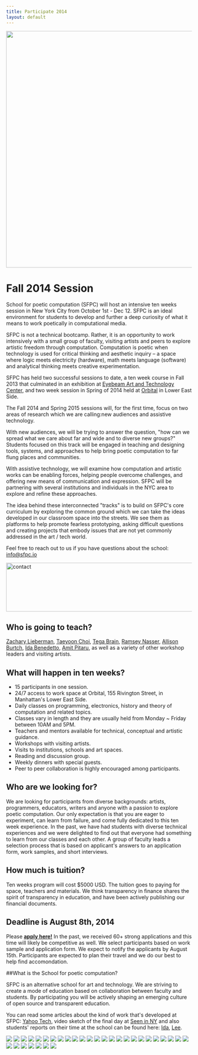 ```yaml
---
title: Participate 2014
layout: default
---
```


<img src="../img/SPCPicket.jpg" width="640">

# Fall 2014 Session

School for poetic computation (SFPC) will host an intensive ten weeks session in New York City from October 1st - Dec 12. SFPC is an ideal environment for students to develop and further a deep curiosity of what it means to work poetically in computational media.

SFPC is not a technical bootcamp. Rather, it is an opportunity to work intensively with a small group of faculty, visiting artists and peers to explore artistic freedom through computation. Computation is poetic when technology is used for critical thinking and aesthetic inquiry – a space where logic meets electricity (hardware), math meets language (software) and analytical thinking meets creative experimentation. 

SFPC has held two successful sessions to date, a ten week course in Fall 2013 that culminated in an exhibition at <a href="http://eyebeam.org/">Eyebeam Art and Technology Center</a>, and two week session in Spring of 2014 held at <a href="http://orbitalnyc.com/">Orbital</a> in Lower East Side. 

The Fall 2014 and Spring 2015 sessions will, for the first time, focus on two areas of research which we are calling:new audiences and assistive technology.   
 
With new audiences, we will be trying to answer the question, "how can we spread what we care about far and wide and to diverse new groups?" Students focused on this track will be engaged in teaching and designing tools, systems, and approaches to help bring poetic computation to far flung places and communities. 

With assistive technology, we will examine how computation and artistic works can be enabling forces, helping people overcome challenges, and offering new means of communication and expression. SFPC will be partnering with several institutions and individuals in the NYC area to explore and refine these approaches. 

The idea behind these interconnected "tracks" is to build on SFPC's core curriculum by exploring the common ground which we can take the ideas developed in our classroom space into the streets. We see them as platforms to help promote fearless prototyping, asking difficult questions and creating projects that embody issues that are not yet commonly addressed in the art / tech world.
 
Feel free to reach out to us if you have questions about the school: info@sfpc.io 

<img src="https://farm3.staticflickr.com/2910/14705490563_f740792bbd_z.jpg" width="640" height="132" alt="contact"> 

## Who is going to teach?

<a href="http://thesystemis.com/">Zachary Lieberman</a>, <a href="http://taeyoonchoi.com">Taeyoon Choi</a>, <a href="http://tegabrain.com">Tega Brain</a>, <a href="http://nas.sr/">Ramsey Nasser</a>, <a href="http://www.allisonburtch.net/">Allison Burtch</a>, <a href="http://uncommonplaces.com/">Ida Benedetto</a>, <a href="http://www.pitaru.com">Amit Pitaru</a>, as well as a variety of other workshop leaders and visiting artists.  

## What will happen in ten weeks?

* 15 participants in one session. 
* 24/7 access to work space at Orbital, 155 Rivington Street, in Manhattan's Lower East Side.
* Daily classes on programming, electronics, history and theory of computation and related topics.
* Classes vary in length and they are usually held from Monday ~ Friday between 10AM and 5PM. 
* Teachers and mentors available for technical, conceptual and artistic guidance.
* Workshops with visiting artists. 
* Visits to institutions, schools and art spaces.  
* Reading and discussion group.
* Weekly dinners with special guests. 
* Peer to peer collaboration is highly encouraged among participants.

## Who are we looking for?

We are looking for participants from diverse backgrounds: artists, programmers, educators, writers and anyone with a passion to explore poetic computation. Our only expectation is that you are eager to experiment, can learn from failure, and come fully dedicated to this ten week experience.
In the past, we have had students with diverse technical experiences and we were delighted to find out that everyone had something to learn from our classes and each other. A group of faculty leads a selection process that is based on applicant's answers to an application form, work samples, and short interviews. 

## How much is tuition?

Ten weeks program will cost $5000 USD. The tuition goes to paying for space, teachers and materials. We think transparency in finance shares the spirit of transparency in education, and have been actively publishing our financial documents.  

## Deadline is August 8th, 2014

Please <a href="https://docs.google.com/forms/d/1qKQj3CJ9_TVD7iQjLaRyljEAIMMmI1pdDFfK2Bdtziw/viewform?pli=1"> **apply here!**</a> In the past, we received 60+ strong applications and this time will likely be competitive as well. We select participants based on work sample and application form. We expect to notify the applicants by August 15th. Participants are expected to plan their travel and we do our best to help find accomondation.

##What is the School for poetic computation?

SFPC is an alternative school for art and technology. We are striving to create a mode of education based on collaboration between faculty and students. By participating you will be actively shaping an emerging culture of open source and transparent education. 

You can read some articles about the kind of work that's developed at SFPC: <a href="https://www.yahoo.com/tech/what-does-poetic-computation-look-like-here-are-six-88665797019.html">Yahoo Tech</a>, video sketch of the final day at <a href="https://vialogues.com/vialogues/play/14021"> Seen in NY</a> and also students' reports on their time at the school can be found here: <a href="http://uncommonplaces.com/2014/06/school-poetic-computation/">Ida</a>, <a href="http://www.thehacktory.org/the-school-for-poetic-computation/">Lee</a>.

<img src="../img/slideshow/10294100174_6e384c2cc9_o.jpg" />
<img src="../img/slideshow/10294117814_4afc45eed7_o.jpg" />
<img src="../img/slideshow/10294204386_e26bd5b401_o.jpg" />
<img src="../img/slideshow/10294593503_95c1e5e35f_o.jpg" />
<img src="../img/slideshow/10295143366_55f3c78027_o.jpg" />
<img src="../img/slideshow/10296039036_97ffc47f58_o.jpg" />
<img src="../img/slideshow/10296239455_0b651224a2_o.jpg" />
<img src="../img/slideshow/10933552824_7129c31680_o.jpg" />
<img src="../img/slideshow/10933602015_1b03ac3138_o.jpg" />
<img src="../img/slideshow/10933605686_99645d9d1c_o.jpg" />
<img src="../img/slideshow/10933606935_f1cf1d193d_o.jpg" />
<img src="../img/slideshow/10933632023_f87a4fa705_o.jpg" />
<img src="../img/slideshow/10933666386_2e0a2acfb6_o.jpg" />
<img src="../img/slideshow/10933876403_cef896810a_o.jpg" />
<img src="../img/slideshow/11107493835_b3308fa736_o.jpg" />
<img src="../img/slideshow/11107607306_625826c86f_o.jpg" />
<img src="../img/slideshow/11107704765_37d6e24b47_o.jpg" />
<img src="../img/slideshow/11107746386_73827ce275_o.jpg" />
<img src="../img/slideshow/11107930636_e9346f283e_o.jpg" />
<img src="../img/slideshow/14025713955_9c0c50a49b_o.jpg" />
<img src="../img/slideshow/14025742715_1a81c342f8_o.jpg" />
<img src="../img/slideshow/14026101524_7bc30a0e6d_o.jpg" />
<img src="../img/slideshow/14026162024_d04a8f0568_o.jpg" />
<img src="../img/slideshow/14045667883_0178339cdf_o.jpg" />
<img src="../img/slideshow/14045672763_58deff7d7b_o.jpg" />
<img src="../img/slideshow/14045721593_5570c7d043_o.jpg" />
<img src="../img/slideshow/14498687340_877735e487_o.jpg" />
<img src="../img/slideshow/14498712358_cb1f048b84_o.jpg" />
<img src="../img/slideshow/diana.jpg" />
<img src="../img/slideshow/door.jpg" />
<img src="../img/slideshow/kenneth.jpg" />
<img src="../img/slideshow/packed.jpg" />